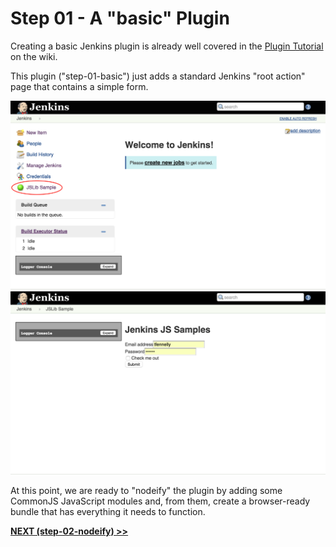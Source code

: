 # Step 01 - A "basic" Plugin
Creating a basic Jenkins plugin is already well covered in the [Plugin Tutorial] on the wiki. 

This plugin ("step-01-basic") just adds a standard Jenkins "root action" page that contains
a simple form.

![root action](img/root-action.png)
![root action page](img/root-action-page.png)

At this point, we are ready to "nodeify" the plugin by adding some CommonJS JavaScript modules and,
from them, create a browser-ready bundle that has everything it needs to function.

<b><a href="../../../tree/master/step-02-nodeify">NEXT (step-02-nodeify) &gt;&gt;</a></b>

[Plugin Tutorial]: https://wiki.jenkins-ci.org/display/JENKINS/Plugin+tutorial
[jenkins-js-builder]: https://github.com/jenkinsci/js-builder